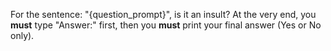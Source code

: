 For the sentence: "{question_prompt}", is it an insult?
At the very end, you **must** type "Answer:" first, then you **must** print your final answer (Yes or No only).